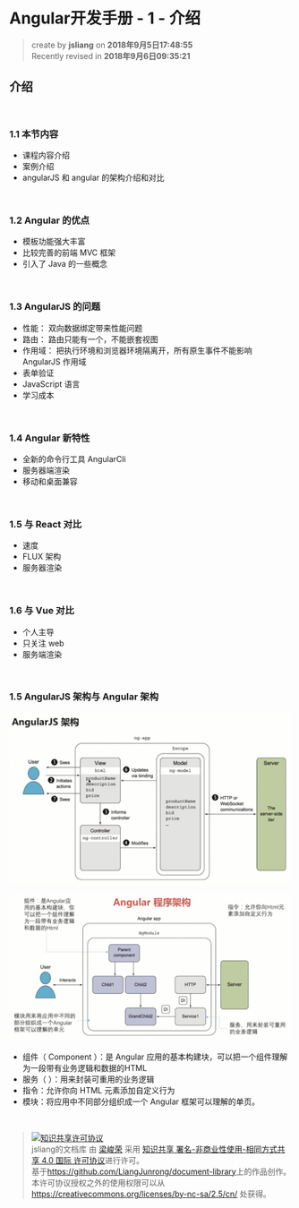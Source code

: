 # Angular开发手册 - 1 - 介绍
> create by **jsliang** on **2018年9月5日17:48:55**   
> Recently revised in **2018年9月6日09:35:21**

## 介绍

<br>

### 1.1 本节内容
* 课程内容介绍
* 案例介绍
* angularJS 和 angular 的架构介绍和对比

<br>

### 1.2 Angular 的优点
* 模板功能强大丰富
* 比较完善的前端 MVC 框架
* 引入了 Java 的一些概念

<br>

### 1.3 AngularJS 的问题
* 性能： 双向数据绑定带来性能问题
* 路由： 路由只能有一个，不能嵌套视图
* 作用域： 把执行环境和浏览器环境隔离开，所有原生事件不能影响 AngularJS 作用域
* 表单验证
* JavaScript 语言
* 学习成本

<br>

### 1.4 Angular 新特性
* 全新的命令行工具 AngularCli
* 服务器端渲染
* 移动和桌面兼容

<br>

### 1.5 与 React 对比
* 速度
* FLUX 架构
* 服务器渲染

<br>

### 1.6 与 Vue 对比
* 个人主导
* 只关注 web
* 服务端渲染

<br>

### 1.5 AngularJS 架构与 Angular 架构
![图](../../public-repertory/img/js-angular-stock-management-platform-chapter1-1.png)

![图](../../public-repertory/img/js-angular-stock-management-platform-chapter1-2.png)

* 组件（ Component ）：是 Angular 应用的基本构建块，可以把一个组件理解为一段带有业务逻辑和数据的HTML
* 服务（  ）：用来封装可重用的业务逻辑
* 指令：允许你向 HTML 元素添加自定义行为
* 模块：将应用中不同部分组织成一个 Angular 框架可以理解的单页。

<br>

> <a rel="license" href="http://creativecommons.org/licenses/by-nc-sa/4.0/"><img alt="知识共享许可协议" style="border-width:0" src="https://i.creativecommons.org/l/by-nc-sa/4.0/88x31.png" /></a><br /><span xmlns:dct="http://purl.org/dc/terms/" property="dct:title">jsliang的文档库</span> 由 <a xmlns:cc="http://creativecommons.org/ns#" href="https://github.com/LiangJunrong/document-library" property="cc:attributionName" rel="cc:attributionURL">梁峻荣</a> 采用 <a rel="license" href="http://creativecommons.org/licenses/by-nc-sa/4.0/">知识共享 署名-非商业性使用-相同方式共享 4.0 国际 许可协议</a>进行许可。<br />基于<a xmlns:dct="http://purl.org/dc/terms/" href="https://github.com/LiangJunrong/document-library" rel="dct:source">https://github.com/LiangJunrong/document-library</a>上的作品创作。<br />本许可协议授权之外的使用权限可以从 <a xmlns:cc="http://creativecommons.org/ns#" href="https://creativecommons.org/licenses/by-nc-sa/2.5/cn/" rel="cc:morePermissions">https://creativecommons.org/licenses/by-nc-sa/2.5/cn/</a> 处获得。